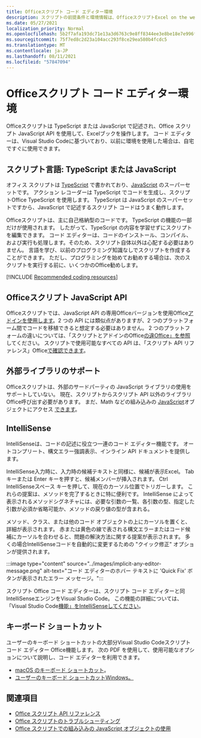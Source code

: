 ```yaml
---
title: Officeスクリプト コード エディター環境
description: スクリプトの前提条件と環境情報は、OfficeスクリプトExcel on the web。
ms.date: 05/27/2021
localization_priority: Normal
ms.openlocfilehash: 5b2f7afa193dc71e13a3d6763c9e8ff8344ee3e8be18e7e996f8431e03510509
ms.sourcegitcommit: 75f7ed8c2d23a104acc293f8ce29ea580b4fcdc5
ms.translationtype: MT
ms.contentlocale: ja-JP
ms.lasthandoff: 08/11/2021
ms.locfileid: "57847094"
---
```

# <a name="office-scripts-code-editor-environment"></a>Officeスクリプト コード エディター環境

Officeスクリプトは TypeScript または JavaScript で記述され、Office スクリプト JavaScript API を使用して、Excelブックを操作します。 コード エディターは、Visual Studio Codeに基づいており、以前に環境を使用した場合は、自宅ですぐに使用できます。

## <a name="scripting-language-typescript-or-javascript"></a>スクリプト言語: TypeScript または JavaScript

オフィス スクリプトは [TypeScript](https://www.typescriptlang.org/docs/home.html) で書かれており、[JavaScript](https://developer.mozilla.org/docs/Web/JavaScript) のスーパーセットです。 アクション レコーダーは TypeScript でコードを生成し、スクリプトOffice TypeScript を使用します。 TypeScript は JavaScript のスーパーセットですから、JavaScript で記述するスクリプト コードはうまく動作します。

Officeスクリプトは、主に自己格納型のコードです。 TypeScript の機能の一部だけが使用されます。 したがって、TypeScript の内容を学習せずにスクリプトを編集できます。 コード エディターは、コードのインストール、コンパイル、および実行も処理します。そのため、スクリプト自体以外は心配する必要はありません。 言語を学び、以前のプログラミング知識なしでスクリプトを作成することができます。 ただし、プログラミングを始めてお勧めする場合は、次のスクリプトを実行する前に、いくつかのOffice勧めします。

[!INCLUDE [Recommended coding resources](../includes/coding-basics-references.md)]

## <a name="office-scripts-javascript-api"></a>Officeスクリプト JavaScript API

Officeスクリプトでは、JavaScript API の専用Officeバージョンを使用Office[アドインを使用します](/office/dev/add-ins/overview/index)。2 つの API には類似点がありますが、2 つのプラットフォーム間でコードを移植できると想定する必要はありません。 2 つのプラットフォームの違いについては、「スクリプトとアドインのOffice[の違Office」を参照](../resources/add-ins-differences.md#apis)してください。 スクリプトで使用可能なすべての API は、「スクリプト API リファレンス」Office[で確認できます](/javascript/api/office-scripts/overview)。

## <a name="external-library-support"></a>外部ライブラリのサポート

Officeスクリプトは、外部のサードパーティの JavaScript ライブラリの使用をサポートしていない。 現在、スクリプトからスクリプト API 以外のライブラリOffice呼び出す必要があります。 まだ、Math などの組み込みの [JavaScript](../develop/javascript-objects.md)オブジェクトにアクセス [できます](https://developer.mozilla.org/docs/Web/JavaScript/Reference/Global_Objects/Math)。

## <a name="intellisense"></a>IntelliSense

IntelliSenseは、コードの記述に役立つ一連のコード エディター機能です。 オートコンプリート、構文エラー強調表示、インライン API ドキュメントを提供します。

IntelliSense入力時に、入力時の候補テキストと同様に、候補が表示Excel。 Tab キーまたは Enter キーを押すと、候補メンバーが挿入されます。 Ctrl IntelliSenseスペース キーを押して、現在のカーソル位置でトリガーします。 これらの提案は、メソッドを完了するときに特に便利です。 IntelliSense によって表示されるメソッドシグネチャには、必要な引数の一覧、各引数の型、指定した引数が必須か省略可能か、メソッドの戻り値の型が含まれる。

メソッド、クラス、または他のコード オブジェクトの上にカーソルを置くと、詳細が表示されます。 赤または黄色の線で表される構文エラーまたはコード候補にカーソルを合わせると、問題の解決方法に関する提案が表示されます。 多くの場合IntelliSenseコードを自動的に変更するための "クイック修正" オプションが提供されます。

:::image type="content" source="../images/implicit-any-editor-message.png" alt-text="コード エディターのホバー テキストに 'Quick Fix' ボタンが表示されたエラー メッセージ。":::

スクリプト Office コード エディターは、スクリプト コード エディターと同IntelliSenseエンジンをVisual Studio Code。 この機能の詳細については、「Visual Studio Code[機能」をIntelliSenseしてください](https://code.visualstudio.com/docs/editor/intellisense#_intellisense-features)。

## <a name="keyboard-shortcuts"></a>キーボード ショートカット

ユーザーのキーボード ショートカットの大部分Visual Studio Codeスクリプト コード エディター Office機能します。 次の PDF を使用して、使用可能なオプションについて説明し、コード エディターを利用できます。

- [macOS のキーボード ショートカット](https://code.visualstudio.com/shortcuts/keyboard-shortcuts-macos.pdf)。
- [ユーザーのキーボード ショートカットWindows。](https://code.visualstudio.com/shortcuts/keyboard-shortcuts-windows.pdf)

## <a name="see-also"></a>関連項目

- [Office スクリプト API リファレンス](/javascript/api/office-scripts/overview)
- [Office スクリプトのトラブルシューティング](../testing/troubleshooting.md)
- [Office スクリプトでの組み込みの JavaScript オブジェクトの使用](../develop/javascript-objects.md)
